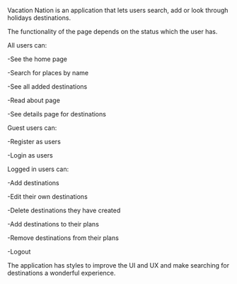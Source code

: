Vacation Nation is an application that lets users search, add or look through holidays destinations.

The functionality of the page depends on the status which the user has.

All users can: 

-See the home page

-Search for places by name

-See all added destinations

-Read about page

-See details page for destinations



Guest users can: 

-Register as users

-Login as users



Logged in users can:

-Add destinations

-Edit their own destinations

-Delete destinations they have created

-Add destinations to their plans

-Remove destinations from their plans

-Logout


The application has styles to improve the UI and UX and make searching for destinations a wonderful experience.

